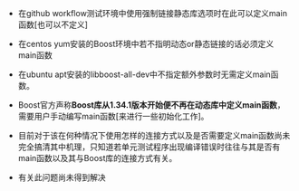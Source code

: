 + 在github workflow测试环境中使用强制链接静态库选项时在此可以定义main函数[也可以不定义]

+ 在centos yum安装的Boost环境中若不指明动态or静态链接的话必须定义main函数

+ 在ubuntu apt安装的libboost-all-dev中不指定额外参数时无需定义main函数。

+ Boost官方声称**Boost库从1.34.1版本开始便不再在动态库中定义main函数**，需要用户手动编写main函数[来进行一些初始化工作]。

+ 目前对于该在何种情况下使用怎样的连接方式以及是否需要定义main函数尚未完全搞清其中机理，只知道若单元测试程序出现编译错误时往往与其是否有main函数以及其与Boost库的连接方式有关。

+ 有关此问题尚未得到解决